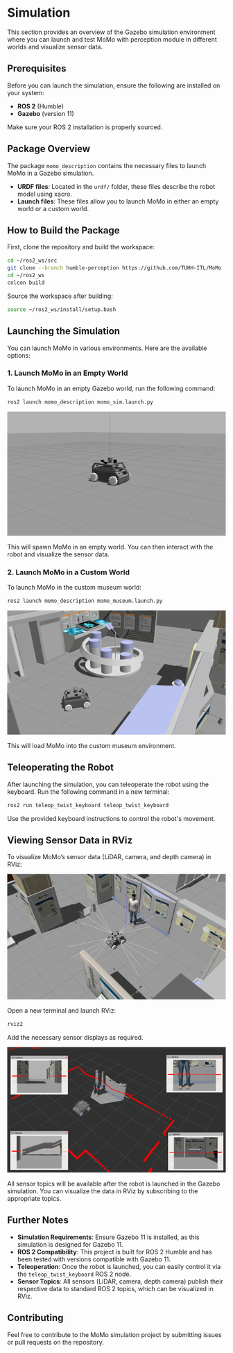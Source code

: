 # Simulation

This section provides an overview of the Gazebo simulation environment where you can launch and test MoMo with perception module in different worlds and visualize sensor data.

## Prerequisites

Before you can launch the simulation, ensure the following are installed on your system:

- **ROS 2** (Humble)
- **Gazebo** (version 11)

Make sure your ROS 2 installation is properly sourced.

## Package Overview

The package `momo_description` contains the necessary files to launch MoMo in a Gazebo simulation.

- **URDF files**: Located in the `urdf/` folder, these files describe the robot model using xacro.
- **Launch files**: These files allow you to launch MoMo in either an empty world or a custom world.

## How to Build the Package

First, clone the repository and build the workspace:

```bash
cd ~/ros2_ws/src
git clone --branch humble-perception https://github.com/TUHH-ITL/MoMo
cd ~/ros2_ws
colcon build
```

Source the workspace after building:

```bash
source ~/ros2_ws/install/setup.bash
```

## Launching the Simulation

You can launch MoMo in various environments. Here are the available options:

### 1. Launch MoMo in an Empty World

To launch MoMo in an empty Gazebo world, run the following command:

```bash
ros2 launch momo_description momo_sim.launch.py
```

![Empty World](assets/empty_world.png)

This will spawn MoMo in an empty world. You can then interact with the robot and visualize the sensor data.

### 2. Launch MoMo in a Custom World

To launch MoMo in the custom museum world:

```bash
ros2 launch momo_description momo_museum.launch.py 
```

![Custom World](assets/custom_world.png)

This will load MoMo into the custom museum environment.

## Teleoperating the Robot

After launching the simulation, you can teleoperate the robot using the keyboard. Run the following command in a new terminal:

```bash
ros2 run teleop_twist_keyboard teleop_twist_keyboard
```

Use the provided keyboard instructions to control the robot's movement.

## Viewing Sensor Data in RViz

To visualize MoMo’s sensor data (LiDAR, camera, and depth camera) in RViz:

![Gazebo Sensor](assets/momo_sensor_gazebo.png)

Open a new terminal and launch RViz:
   ```bash
   rviz2
   ```

Add the necessary sensor displays as required.

![Rviz](assets/rviz.png)

All sensor topics will be available after the robot is launched in the Gazebo simulation. You can visualize the data in RViz by subscribing to the appropriate topics.

## Further Notes

- **Simulation Requirements**: Ensure Gazebo 11 is installed, as this simulation is designed for Gazebo 11.
- **ROS 2 Compatibility**: This project is built for ROS 2 Humble and has been tested with versions compatible with Gazebo 11.
- **Teleoperation**: Once the robot is launched, you can easily control it via the `teleop_twist_keyboard` ROS 2 node.
- **Sensor Topics**: All sensors (LiDAR, camera, depth camera) publish their respective data to standard ROS 2 topics, which can be visualized in RViz.

## Contributing

Feel free to contribute to the MoMo simulation project by submitting issues or pull requests on the repository.

